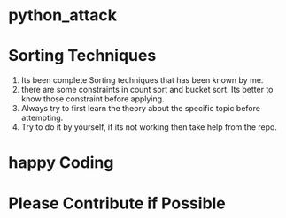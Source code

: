 # python_attack

# Sorting Techniques

1. Its been complete Sorting techniques that has been known by me.
2. there are some constraints in count sort and bucket sort. Its better to know those constraint before applying.
3. Always try to first learn the theory about the specific topic before attempting.
4. Try to do it by yourself, if its not working then take help from the repo.

# happy Coding

# Please Contribute if Possible
